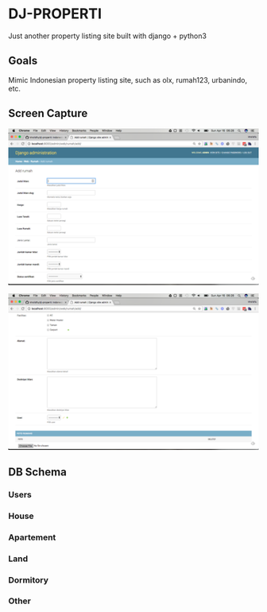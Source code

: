 # DJ-PROPERTI

Just another property listing site built with django + python3
	
## Goals

Mimic Indonesian property listing site, such as olx, rumah123,
urbanindo, etc.

## Screen Capture

![Add new listing 1](https://github.com/kholidfu/dj-properti/blob/dev/screenshot/Screen%20Shot%202017-04-16%20at%206.28.31%20AM.png?raw=true "Add new listing 1")

![Add new listing 2](https://github.com/kholidfu/dj-properti/blob/dev/screenshot/Screen%20Shot%202017-04-16%20at%206.28.44%20AM.png?raw=true "Add new listing 2")

## DB Schema

### Users

### House

### Apartement

### Land

### Dormitory

### Other
